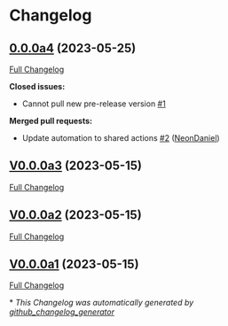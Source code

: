 # Changelog

## [0.0.0a4](https://github.com/OpenVoiceOS/ovos-gui-plugin-shell-companion/tree/0.0.0a4) (2023-05-25)

[Full Changelog](https://github.com/OpenVoiceOS/ovos-gui-plugin-shell-companion/compare/V0.0.0a3...0.0.0a4)

**Closed issues:**

- Cannot pull new pre-release version [\#1](https://github.com/OpenVoiceOS/ovos-gui-plugin-shell-companion/issues/1)

**Merged pull requests:**

- Update automation to shared actions [\#2](https://github.com/OpenVoiceOS/ovos-gui-plugin-shell-companion/pull/2) ([NeonDaniel](https://github.com/NeonDaniel))

## [V0.0.0a3](https://github.com/OpenVoiceOS/ovos-gui-plugin-shell-companion/tree/V0.0.0a3) (2023-05-15)

[Full Changelog](https://github.com/OpenVoiceOS/ovos-gui-plugin-shell-companion/compare/V0.0.0a2...V0.0.0a3)

## [V0.0.0a2](https://github.com/OpenVoiceOS/ovos-gui-plugin-shell-companion/tree/V0.0.0a2) (2023-05-15)

[Full Changelog](https://github.com/OpenVoiceOS/ovos-gui-plugin-shell-companion/compare/V0.0.0a1...V0.0.0a2)

## [V0.0.0a1](https://github.com/OpenVoiceOS/ovos-gui-plugin-shell-companion/tree/V0.0.0a1) (2023-05-15)

[Full Changelog](https://github.com/OpenVoiceOS/ovos-gui-plugin-shell-companion/compare/9133c7dde1f0127109549faf6ef1a73e5b5d9c09...V0.0.0a1)



\* *This Changelog was automatically generated by [github_changelog_generator](https://github.com/github-changelog-generator/github-changelog-generator)*
